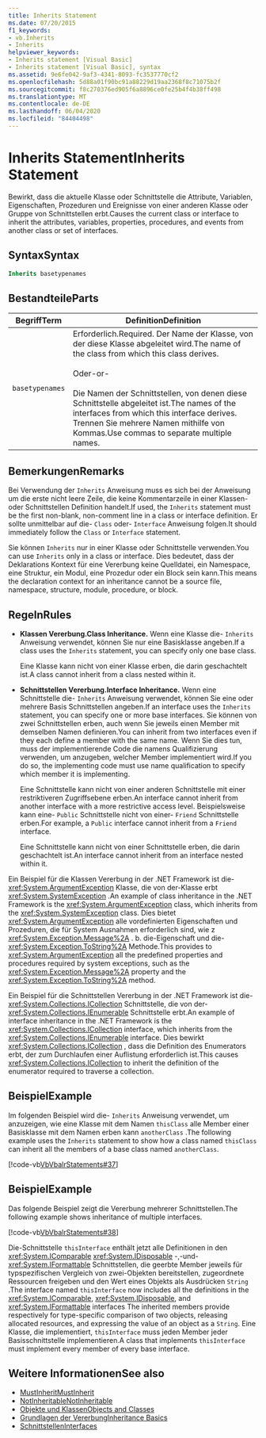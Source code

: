 ```yaml
---
title: Inherits Statement
ms.date: 07/20/2015
f1_keywords:
- vb.Inherits
- Inherits
helpviewer_keywords:
- Inherits statement [Visual Basic]
- Inherits statement [Visual Basic], syntax
ms.assetid: 9e6fe042-9af3-4341-8093-fc3537770cf2
ms.openlocfilehash: 5d88a01f90bc91a88229d19aa2368f8c71075b2f
ms.sourcegitcommit: f8c270376ed905f6a8896ce0fe25b4f4b38ff498
ms.translationtype: MT
ms.contentlocale: de-DE
ms.lasthandoff: 06/04/2020
ms.locfileid: "84404498"
---
```

# <a name="inherits-statement"></a><span data-ttu-id="77be2-102">Inherits Statement</span><span class="sxs-lookup"><span data-stu-id="77be2-102">Inherits Statement</span></span>
<span data-ttu-id="77be2-103">Bewirkt, dass die aktuelle Klasse oder Schnittstelle die Attribute, Variablen, Eigenschaften, Prozeduren und Ereignisse von einer anderen Klasse oder Gruppe von Schnittstellen erbt.</span><span class="sxs-lookup"><span data-stu-id="77be2-103">Causes the current class or interface to inherit the attributes, variables, properties, procedures, and events from another class or set of interfaces.</span></span>  
  
## <a name="syntax"></a><span data-ttu-id="77be2-104">Syntax</span><span class="sxs-lookup"><span data-stu-id="77be2-104">Syntax</span></span>  
  
```vb  
Inherits basetypenames  
```  
  
## <a name="parts"></a><span data-ttu-id="77be2-105">Bestandteile</span><span class="sxs-lookup"><span data-stu-id="77be2-105">Parts</span></span>  
  
|<span data-ttu-id="77be2-106">Begriff</span><span class="sxs-lookup"><span data-stu-id="77be2-106">Term</span></span>|<span data-ttu-id="77be2-107">Definition</span><span class="sxs-lookup"><span data-stu-id="77be2-107">Definition</span></span>|  
|---|---|  
|`basetypenames`|<span data-ttu-id="77be2-108">Erforderlich.</span><span class="sxs-lookup"><span data-stu-id="77be2-108">Required.</span></span> <span data-ttu-id="77be2-109">Der Name der Klasse, von der diese Klasse abgeleitet wird.</span><span class="sxs-lookup"><span data-stu-id="77be2-109">The name of the class from which this class derives.</span></span><br /><br /> <span data-ttu-id="77be2-110">Oder</span><span class="sxs-lookup"><span data-stu-id="77be2-110">-or-</span></span><br /><br /> <span data-ttu-id="77be2-111">Die Namen der Schnittstellen, von denen diese Schnittstelle abgeleitet ist.</span><span class="sxs-lookup"><span data-stu-id="77be2-111">The names of the interfaces from which this interface derives.</span></span> <span data-ttu-id="77be2-112">Trennen Sie mehrere Namen mithilfe von Kommas.</span><span class="sxs-lookup"><span data-stu-id="77be2-112">Use commas to separate multiple names.</span></span>|  
  
## <a name="remarks"></a><span data-ttu-id="77be2-113">Bemerkungen</span><span class="sxs-lookup"><span data-stu-id="77be2-113">Remarks</span></span>  
 <span data-ttu-id="77be2-114">Bei Verwendung der `Inherits` Anweisung muss es sich bei der Anweisung um die erste nicht leere Zeile, die keine Kommentarzeile in einer Klassen-oder Schnittstellen Definition handelt.</span><span class="sxs-lookup"><span data-stu-id="77be2-114">If used, the `Inherits` statement must be the first non-blank, non-comment line in a class or interface definition.</span></span> <span data-ttu-id="77be2-115">Er sollte unmittelbar auf die- `Class` oder- `Interface` Anweisung folgen.</span><span class="sxs-lookup"><span data-stu-id="77be2-115">It should immediately follow the `Class` or `Interface` statement.</span></span>  
  
 <span data-ttu-id="77be2-116">Sie können `Inherits` nur in einer Klasse oder Schnittstelle verwenden.</span><span class="sxs-lookup"><span data-stu-id="77be2-116">You can use `Inherits` only in a class or interface.</span></span> <span data-ttu-id="77be2-117">Dies bedeutet, dass der Deklarations Kontext für eine Vererbung keine Quelldatei, ein Namespace, eine Struktur, ein Modul, eine Prozedur oder ein Block sein kann.</span><span class="sxs-lookup"><span data-stu-id="77be2-117">This means the declaration context for an inheritance cannot be a source file, namespace, structure, module, procedure, or block.</span></span>  
  
## <a name="rules"></a><span data-ttu-id="77be2-118">Regeln</span><span class="sxs-lookup"><span data-stu-id="77be2-118">Rules</span></span>  
  
- <span data-ttu-id="77be2-119">**Klassen Vererbung.**</span><span class="sxs-lookup"><span data-stu-id="77be2-119">**Class Inheritance.**</span></span> <span data-ttu-id="77be2-120">Wenn eine Klasse die- `Inherits` Anweisung verwendet, können Sie nur eine Basisklasse angeben.</span><span class="sxs-lookup"><span data-stu-id="77be2-120">If a class uses the `Inherits` statement, you can specify only one base class.</span></span>  
  
     <span data-ttu-id="77be2-121">Eine Klasse kann nicht von einer Klasse erben, die darin geschachtelt ist.</span><span class="sxs-lookup"><span data-stu-id="77be2-121">A class cannot inherit from a class nested within it.</span></span>  
  
- <span data-ttu-id="77be2-122">**Schnittstellen Vererbung.**</span><span class="sxs-lookup"><span data-stu-id="77be2-122">**Interface Inheritance.**</span></span> <span data-ttu-id="77be2-123">Wenn eine Schnittstelle die- `Inherits` Anweisung verwendet, können Sie eine oder mehrere Basis Schnittstellen angeben.</span><span class="sxs-lookup"><span data-stu-id="77be2-123">If an interface uses the `Inherits` statement, you can specify one or more base interfaces.</span></span> <span data-ttu-id="77be2-124">Sie können von zwei Schnittstellen erben, auch wenn Sie jeweils einen Member mit demselben Namen definieren.</span><span class="sxs-lookup"><span data-stu-id="77be2-124">You can inherit from two interfaces even if they each define a member with the same name.</span></span> <span data-ttu-id="77be2-125">Wenn Sie dies tun, muss der implementierende Code die namens Qualifizierung verwenden, um anzugeben, welcher Member implementiert wird.</span><span class="sxs-lookup"><span data-stu-id="77be2-125">If you do so, the implementing code must use name qualification to specify which member it is implementing.</span></span>  
  
     <span data-ttu-id="77be2-126">Eine Schnittstelle kann nicht von einer anderen Schnittstelle mit einer restriktiveren Zugriffsebene erben.</span><span class="sxs-lookup"><span data-stu-id="77be2-126">An interface cannot inherit from another interface with a more restrictive access level.</span></span> <span data-ttu-id="77be2-127">Beispielsweise kann eine- `Public` Schnittstelle nicht von einer- `Friend` Schnittstelle erben.</span><span class="sxs-lookup"><span data-stu-id="77be2-127">For example, a `Public` interface cannot inherit from a `Friend` interface.</span></span>  
  
     <span data-ttu-id="77be2-128">Eine Schnittstelle kann nicht von einer Schnittstelle erben, die darin geschachtelt ist.</span><span class="sxs-lookup"><span data-stu-id="77be2-128">An interface cannot inherit from an interface nested within it.</span></span>  
  
 <span data-ttu-id="77be2-129">Ein Beispiel für die Klassen Vererbung in der .NET Framework ist die- <xref:System.ArgumentException> Klasse, die von der-Klasse erbt <xref:System.SystemException> .</span><span class="sxs-lookup"><span data-stu-id="77be2-129">An example of class inheritance in the .NET Framework is the <xref:System.ArgumentException> class, which inherits from the <xref:System.SystemException> class.</span></span> <span data-ttu-id="77be2-130">Dies bietet <xref:System.ArgumentException> alle vordefinierten Eigenschaften und Prozeduren, die für System Ausnahmen erforderlich sind, wie z <xref:System.Exception.Message%2A> . b. die-Eigenschaft und die- <xref:System.Exception.ToString%2A> Methode.</span><span class="sxs-lookup"><span data-stu-id="77be2-130">This provides to <xref:System.ArgumentException> all the predefined properties and procedures required by system exceptions, such as the <xref:System.Exception.Message%2A> property and the <xref:System.Exception.ToString%2A> method.</span></span>  
  
 <span data-ttu-id="77be2-131">Ein Beispiel für die Schnittstellen Vererbung in der .NET Framework ist die- <xref:System.Collections.ICollection> Schnittstelle, die von der- <xref:System.Collections.IEnumerable> Schnittstelle erbt.</span><span class="sxs-lookup"><span data-stu-id="77be2-131">An example of interface inheritance in the .NET Framework is the <xref:System.Collections.ICollection> interface, which inherits from the <xref:System.Collections.IEnumerable> interface.</span></span> <span data-ttu-id="77be2-132">Dies bewirkt <xref:System.Collections.ICollection> , dass die Definition des Enumerators erbt, der zum Durchlaufen einer Auflistung erforderlich ist.</span><span class="sxs-lookup"><span data-stu-id="77be2-132">This causes <xref:System.Collections.ICollection> to inherit the definition of the enumerator required to traverse a collection.</span></span>  
  
## <a name="example"></a><span data-ttu-id="77be2-133">Beispiel</span><span class="sxs-lookup"><span data-stu-id="77be2-133">Example</span></span>  
 <span data-ttu-id="77be2-134">Im folgenden Beispiel wird die- `Inherits` Anweisung verwendet, um anzuzeigen, wie eine Klasse mit dem Namen `thisClass` alle Member einer Basisklasse mit dem Namen erben kann `anotherClass` .</span><span class="sxs-lookup"><span data-stu-id="77be2-134">The following example uses the `Inherits` statement to show how a class named `thisClass` can inherit all the members of a base class named `anotherClass`.</span></span>  
  
 [!code-vb[VbVbalrStatements#37](~/samples/snippets/visualbasic/VS_Snippets_VBCSharp/VbVbalrStatements/VB/Class1.vb#37)]  
  
## <a name="example"></a><span data-ttu-id="77be2-135">Beispiel</span><span class="sxs-lookup"><span data-stu-id="77be2-135">Example</span></span>  
 <span data-ttu-id="77be2-136">Das folgende Beispiel zeigt die Vererbung mehrerer Schnittstellen.</span><span class="sxs-lookup"><span data-stu-id="77be2-136">The following example shows inheritance of multiple interfaces.</span></span>  
  
 [!code-vb[VbVbalrStatements#38](~/samples/snippets/visualbasic/VS_Snippets_VBCSharp/VbVbalrStatements/VB/Class1.vb#38)]  
  
 <span data-ttu-id="77be2-137">Die-Schnittstelle `thisInterface` enthält jetzt alle Definitionen in den <xref:System.IComparable> <xref:System.IDisposable> -,-und- <xref:System.IFormattable> Schnittstellen, die geerbte Member jeweils für typspezifischen Vergleich von zwei-Objekten bereitstellen, zugeordnete Ressourcen freigeben und den Wert eines Objekts als Ausdrücken `String` .</span><span class="sxs-lookup"><span data-stu-id="77be2-137">The interface named `thisInterface` now includes all the definitions in the <xref:System.IComparable>, <xref:System.IDisposable>, and <xref:System.IFormattable> interfaces The inherited members provide respectively for type-specific comparison of two objects, releasing allocated resources, and expressing the value of an object as a `String`.</span></span> <span data-ttu-id="77be2-138">Eine Klasse, die implementiert, `thisInterface` muss jeden Member jeder Basisschnittstelle implementieren.</span><span class="sxs-lookup"><span data-stu-id="77be2-138">A class that implements `thisInterface` must implement every member of every base interface.</span></span>  
  
## <a name="see-also"></a><span data-ttu-id="77be2-139">Weitere Informationen</span><span class="sxs-lookup"><span data-stu-id="77be2-139">See also</span></span>

- [<span data-ttu-id="77be2-140">MustInherit</span><span class="sxs-lookup"><span data-stu-id="77be2-140">MustInherit</span></span>](../modifiers/mustinherit.md)
- [<span data-ttu-id="77be2-141">NotInheritable</span><span class="sxs-lookup"><span data-stu-id="77be2-141">NotInheritable</span></span>](../modifiers/notinheritable.md)
- [<span data-ttu-id="77be2-142">Objekte und Klassen</span><span class="sxs-lookup"><span data-stu-id="77be2-142">Objects and Classes</span></span>](../../programming-guide/language-features/objects-and-classes/index.md)
- [<span data-ttu-id="77be2-143">Grundlagen der Vererbung</span><span class="sxs-lookup"><span data-stu-id="77be2-143">Inheritance Basics</span></span>](../../programming-guide/language-features/objects-and-classes/inheritance-basics.md)
- [<span data-ttu-id="77be2-144">Schnittstellen</span><span class="sxs-lookup"><span data-stu-id="77be2-144">Interfaces</span></span>](../../programming-guide/language-features/interfaces/index.md)
